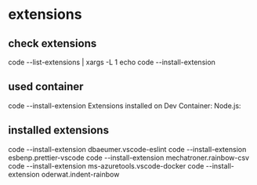 # extensions

## check extensions

code --list-extensions | xargs -L 1 echo code --install-extension

## used container

code --install-extension Extensions installed on Dev Container: Node.js:

## installed extensions

code --install-extension dbaeumer.vscode-eslint
code --install-extension esbenp.prettier-vscode
code --install-extension mechatroner.rainbow-csv
code --install-extension ms-azuretools.vscode-docker
code --install-extension oderwat.indent-rainbow
